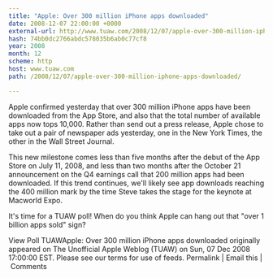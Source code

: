 ```yaml
---
title: "Apple: Over 300 million iPhone apps downloaded"
date: 2008-12-07 22:00:00 +0000
external-url: http://www.tuaw.com/2008/12/07/apple-over-300-million-iphone-apps-downloaded/
hash: 74bb0dc2766abdc578035b6ab0c77cf8
year: 2008
month: 12
scheme: http
host: www.tuaw.com
path: /2008/12/07/apple-over-300-million-iphone-apps-downloaded/

---
```


Apple confirmed yesterday that over 300 million iPhone apps have been downloaded from the App Store, and also that the total number of available apps now tops 10,000. Rather than send out a press release, Apple chose to take out a pair of newspaper ads yesterday, one in the New York Times, the other in the Wall Street Journal. 

This new milestone comes less than five months after the debut of the App Store on July 11, 2008, and less than two months after the October 21 announcement on the Q4 earnings call that 200 million apps had been downloaded. If this trend continues, we'll likely see app downloads reaching the 400 million mark by the time Steve takes the stage for the keynote at Macworld Expo. 

It's time for a TUAW poll! When do you think Apple can hang out that "over 1 billion apps sold" sign?

View Poll
TUAWApple: Over 300 million iPhone apps downloaded originally appeared on The Unofficial Apple Weblog (TUAW) on Sun, 07 Dec 2008 17:00:00 EST.  Please see our terms for use of feeds.
Permalink | Email this | Comments


 

